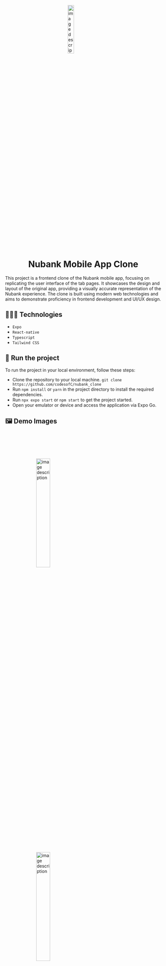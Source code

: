 <img src="https://github.com/user-attachments/assets/03ed7064-473d-4029-a7cf-91d35bc0d666" alt="image description" width="20%" style="display:block; margin: 0 auto;">

<h1 style="text-align: center;"> Nubank Mobile App Clone </h1>

This project is a frontend clone of the Nubank mobile app, focusing on replicating the user interface of the tab pages. It showcases the design and layout of the original app, providing a visually accurate representation of the Nubank experience. The clone is built using modern web technologies and aims to demonstrate proficiency in frontend development and UI/UX design.

## 👩🏾‍💻 Technologies
- `Expo`
- `React-native`
- `Typescript`
- `Tailwind CSS`

## 🚦 Run the project
To run the project in your local environment, follow these steps:
- Clone the repository to your local machine. `git clone https://github.com/codesofC/nubank_clone`
- Run `npm install` or `yarn` in the project directory to install the required dependencies.
- Run `npx expo start` or `npm start` to get the project started.
- Open your emulator or device and access the application via Expo Go.
  
## 🖼 Demo Images
<img src="https://github.com/user-attachments/assets/a1372922-abbb-41e1-9aba-2f8aa0731957" alt="image description" width="30%" style="display:block; margin: 100;">
<img src="https://github.com/user-attachments/assets/193dbabc-c095-4de4-9800-6eb1df01bb7b" alt="image description" width="30%" style="display:block; margin: 100;">
<img src="https://github.com/user-attachments/assets/0984c81b-b998-4b24-9520-7c4e87f554a1" alt="image description" width="30%" style="display:block; margin: 100;">
<img src="https://github.com/user-attachments/assets/4228fa9d-23a7-4f2b-b209-e09942cd217d" alt="image description" width="30%" style="display:block; margin: 100;">
<img src="https://github.com/user-attachments/assets/490e4c25-9284-402d-8f78-12d6aad3d02f" alt="image description" width="30%" style="display:block; margin: 100;">
<img src="https://github.com/user-attachments/assets/326cf41b-8e18-438e-85a7-6b134dea7b0c" alt="image description" width="30%" style="display:block; margin: 100;">

